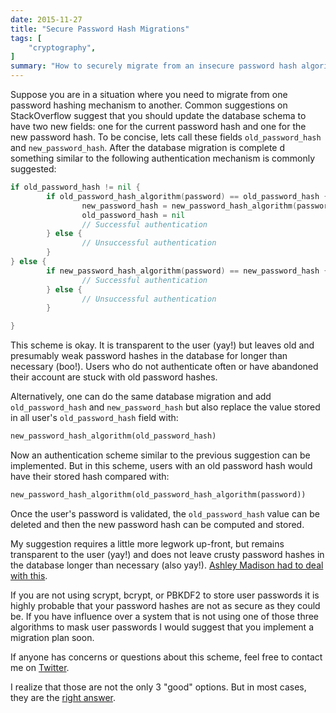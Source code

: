```yaml
---
date: 2015-11-27
title: "Secure Password Hash Migrations"
tags: [
    "cryptography",
]
summary: "How to securely migrate from an insecure password hash algorithm to a secure one."
---
```


Suppose you are in a situation where you need to migrate from one password
hashing mechanism to another. Common suggestions on StackOverflow suggest that
you should update the database schema to have two new fields: one for the
current password hash and one for the new password hash. To be concise, lets
call these fields `old_password_hash` and `new_password_hash`. After the
database migration is complete d something similar to the following
authentication mechanism is commonly suggested:

```go
if old_password_hash != nil {
        if old_password_hash_algorithm(password) == old_password_hash {
                new_password_hash = new_password_hash_algorithm(password)
                old_password_hash = nil
                // Successful authentication
        } else {
                // Unsuccessful authentication
        }
} else {
        if new_password_hash_algorithm(password) == new_password_hash {
                // Successful authentication
        } else {
                // Unsuccessful authentication
        }

}
```

This scheme is okay. It is transparent to the user (yay!) but leaves old and
presumably weak password hashes in the database for longer than necessary
(boo!). Users who do not authenticate often or have abandoned their account
are stuck with old password hashes.

Alternatively, one can do the same database migration and add
`old_password_hash` and `new_password_hash` but also replace the value stored
in all user's `old_password_hash` field with:

```python
new_password_hash_algorithm(old_password_hash)
```

Now an authentication scheme similar to the previous suggestion can be
implemented. But in this scheme, users with an old password hash would have
their stored hash compared with:

```python
new_password_hash_algorithm(old_password_hash_algorithm(password))
```

Once the user's password is validated, the `old_password_hash` value can be
deleted and then the new password hash can be computed and stored.

My suggestion requires a little more legwork up-front, but remains transparent
to the user (yay!) and does not leave crusty password hashes in the database
longer than necessary (also yay!). [Ashley Madison had to deal with this].

If you are not using scrypt, bcrypt, or PBKDF2 to store user passwords it is
highly probable that your password hashes are not as secure as they could be.
If you have influence over a system that is not using one of those three
algorithms to mask user passwords I would suggest that you implement a
migration plan soon.

If anyone has concerns or questions about this scheme, feel free to contact me
on [Twitter].

I realize that those are not the only 3 "good" options. But in most cases, they
are the [right answer].

[Ashley Madison had to deal with this]: http://www.fortune.com/2015/09/11/ashley-madison-passwords/
[Twitter]: https://twitter.com/kelbyludwig
[right answer]: https://gist.github.com/tqbf/be58d2d39690c3b366ad
